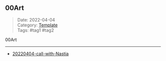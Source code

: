  ## 00Art
 
>Date: 2022-04-04  
>Category: [Template](links/00Template.md)  
>Tags: #tag1 #tag2 

00Art

---
- [20220404-call-with-Nastia](notes/20220404-call-with-Nastia.md)
